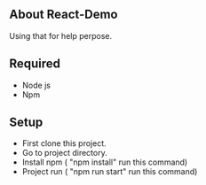 ## About React-Demo

Using that for help perpose.

## Required 
- Node js
- Npm 

## Setup 
- First clone this project.
- Go to project directory. 
- Install npm ( "npm install" run this command)
- Project run ( "npm run start" run this command)
